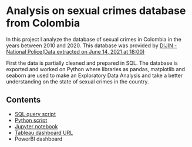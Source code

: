 # Analysis on sexual crimes  database from  Colombia 

In this project I analyze the database of sexual crimes in Colombia in the years between 2010 and 2020. This database was provided by  [DIJIN - National Police(Data extracted on June 14, 2021 at 18:00)](https://www.datos.gov.co/Seguridad-y-Defensa/Reporte-Delitos-sexuales-Polic-a-Nacional/fpe5-yrmw) 



First the data is partially cleaned and prepared in SQL. The database is exported and worked on Python where libraries as pandas, matplotlib and seaborn are used to make an Exploratory Data Analysis and take a better understanding on the state of sexual crimes in the country.



## Contents

- [SQL query script](https://github.com/AnthonyAtencioM/Colombia-Sex-Crimes/blob/main/SQL/SQL%20-%20Cleaning%20Data.sql)  
- [Python script](https://github.com/AnthonyAtencioM/Colombia-Sex-Crimes/blob/main/Exploratory%20Data%20Analysis/exploratory_data_analysis.py)
- [Jupyter notebook](https://github.com/AnthonyAtencioM/Colombia-Sex-Crimes/blob/main/Exploratory%20Data%20Analysis/Notebook_EDA.ipynb)
- [Tableau dashboard URL](https://public.tableau.com/views/SexualCrimesColombiaPortfolio/Mapa?:language=en-US&publish=yes&:display_count=n&:origin=viz_share_link) 
- PowerBI dashboard

